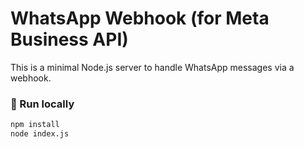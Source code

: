 # WhatsApp Webhook (for Meta Business API)

This is a minimal Node.js server to handle WhatsApp messages via a webhook.

### 🚀 Run locally
```bash
npm install
node index.js
